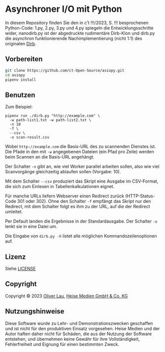 # Asynchroner I/O mit Python

In diesem Repository finden Sie den in c’t !!!/2023, S. !!! besprochenen Python-Code: 1.py, 2.py, 3.py und 4.py spiegeln die Entwicklungsschritte wider, nanodirb.py ist der abgedruckte rudimentäre Dirb-Klon und dirb.py die asynchron funktionierende Nachimplementierung (nicht 1:1) des originalen [Dirb](https://manpages.debian.org/bullseye/dirb/dirb.1.en.html).

## Vorbereiten

```bash
git clone https://github.com/ct-Open-Source/asiopy.git
cd asiopy
pipenv install
```

## Benutzen

Zum Beispiel:

```
pipenv run ./dirb.py "http://example.com" \
  -w path-list1.txt -w path-list2.txt \
  -n 10
  -f \
  --csv \
  -o scan-result.csv
```

Wobei `http://example.com` die Basis-URL des zu scannenden Dienstes ist. Die Pfade in den mit `-w` angegebenen Dateien (ein Pfad pro Zeile) werden beim Scannen an die Basis-URL angehängt.

Der Schalter `-n` gibt an, wie viel Worker parallel arbeiten sollen, also wie viel Scanvorgänge gleichzeitig ablaufen sollen (Vorgabe: 10).

Mit dem Schalter `--csv` produziert das Skript eine Ausgabe im CSV-Format, die sich zum Einlesen in Tabellenkalkulationen eignet.

Für manche URLs liefern Webserver einen Redirect zurück (HTTP-Status-Code 301 oder 302). Ohne den Schalter `-f` empfängt das Skript nur den Redirect, mit dem Schalter folgt es ihm zu der URL, auf die der Redirect umleitet.

Per Default landen die Ergebnisse in der Standardausgabe. Der Schalter `-o` lenkt sie in eine Datei um.

Die Eingabe von `dirb.py -h` listet alle möglichen Kommandozeilenoptionen auf.


## Lizenz

Siehe [LICENSE](LICENSE)


## Copyright

Copyright ©️ 2023 [Oliver Lau](mailto:ola@ct.de), [Heise Medien GmbH & Co. KG](https://www.heise-gruppe.de/artikel/Heise-Medien-3904998.html)


## Nutzungshinweise

Diese Software wurde zu Lehr- und Demonstrationszwecken geschaffen und ist nicht für den produktiven Einsatz vorgesehen. Heise Medien und der Autor haften daher nicht für Schäden, die aus der Nutzung der Software entstehen, und übernehmen keine Gewähr für ihre Vollständigkeit, Fehlerfreiheit und Eignung für einen bestimmten Zweck.
